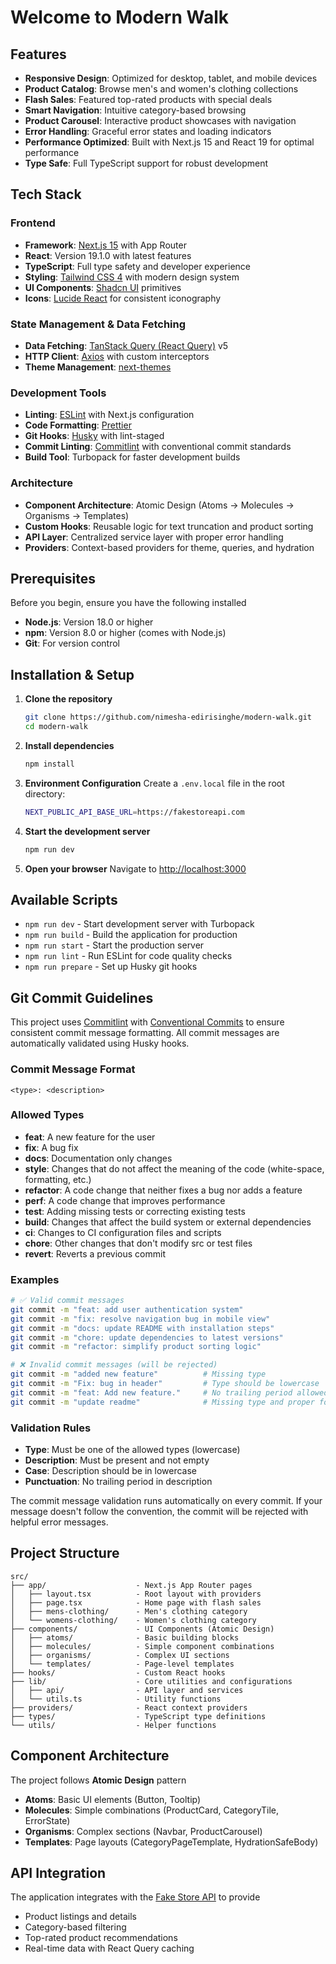 # Welcome to **Modern Walk**

## Features

- **Responsive Design**: Optimized for desktop, tablet, and mobile devices
- **Product Catalog**: Browse men's and women's clothing collections
- **Flash Sales**: Featured top-rated products with special deals
- **Smart Navigation**: Intuitive category-based browsing
- **Product Carousel**: Interactive product showcases with navigation
- **Error Handling**: Graceful error states and loading indicators
- **Performance Optimized**: Built with Next.js 15 and React 19 for optimal performance
- **Type Safe**: Full TypeScript support for robust development

## Tech Stack

### Frontend

- **Framework**: [Next.js 15](https://nextjs.org/) with App Router
- **React**: Version 19.1.0 with latest features
- **TypeScript**: Full type safety and developer experience
- **Styling**: [Tailwind CSS 4](https://tailwindcss.com/) with modern design system
- **UI Components**: [Shadcn UI](https://ui.shadcn.com/) primitives
- **Icons**: [Lucide React](https://lucide.dev/) for consistent iconography

### State Management & Data Fetching

- **Data Fetching**: [TanStack Query (React Query)](https://tanstack.com/query/latest) v5
- **HTTP Client**: [Axios](https://axios-http.com/) with custom interceptors
- **Theme Management**: [next-themes](https://github.com/pacocoursey/next-themes)

### Development Tools

- **Linting**: [ESLint](https://eslint.org/) with Next.js configuration
- **Code Formatting**: [Prettier](https://prettier.io/)
- **Git Hooks**: [Husky](https://typicode.github.io/husky/) with lint-staged
- **Commit Linting**: [Commitlint](https://commitlint.js.org/) with conventional commit standards
- **Build Tool**: Turbopack for faster development builds

### Architecture

- **Component Architecture**: Atomic Design (Atoms → Molecules → Organisms → Templates)
- **Custom Hooks**: Reusable logic for text truncation and product sorting
- **API Layer**: Centralized service layer with proper error handling
- **Providers**: Context-based providers for theme, queries, and hydration

## Prerequisites

Before you begin, ensure you have the following installed

- **Node.js**: Version 18.0 or higher
- **npm**: Version 8.0 or higher (comes with Node.js)
- **Git**: For version control

## Installation & Setup

1. **Clone the repository**

   ```bash
   git clone https://github.com/nimesha-edirisinghe/modern-walk.git
   cd modern-walk
   ```

2. **Install dependencies**

   ```bash
   npm install
   ```

3. **Environment Configuration**
   Create a `.env.local` file in the root directory:

   ```bash
   NEXT_PUBLIC_API_BASE_URL=https://fakestoreapi.com
   ```

4. **Start the development server**

   ```bash
   npm run dev
   ```

5. **Open your browser**
   Navigate to [http://localhost:3000](http://localhost:3000)

## Available Scripts

- `npm run dev` - Start development server with Turbopack
- `npm run build` - Build the application for production
- `npm run start` - Start the production server
- `npm run lint` - Run ESLint for code quality checks
- `npm run prepare` - Set up Husky git hooks

## Git Commit Guidelines

This project uses [Commitlint](https://commitlint.js.org/) with [Conventional Commits](https://www.conventionalcommits.org/) to ensure consistent commit message formatting. All commit messages are automatically validated using Husky hooks.

### Commit Message Format

```
<type>: <description>
```

### Allowed Types

- **feat**: A new feature for the user
- **fix**: A bug fix
- **docs**: Documentation only changes
- **style**: Changes that do not affect the meaning of the code (white-space, formatting, etc.)
- **refactor**: A code change that neither fixes a bug nor adds a feature
- **perf**: A code change that improves performance
- **test**: Adding missing tests or correcting existing tests
- **build**: Changes that affect the build system or external dependencies
- **ci**: Changes to CI configuration files and scripts
- **chore**: Other changes that don't modify src or test files
- **revert**: Reverts a previous commit

### Examples

```bash
# ✅ Valid commit messages
git commit -m "feat: add user authentication system"
git commit -m "fix: resolve navigation bug in mobile view"
git commit -m "docs: update README with installation steps"
git commit -m "chore: update dependencies to latest versions"
git commit -m "refactor: simplify product sorting logic"

# ❌ Invalid commit messages (will be rejected)
git commit -m "added new feature"          # Missing type
git commit -m "Fix: bug in header"         # Type should be lowercase
git commit -m "feat: Add new feature."     # No trailing period allowed
git commit -m "update readme"              # Missing type and proper format
```

### Validation Rules

- **Type**: Must be one of the allowed types (lowercase)
- **Description**: Must be present and not empty
- **Case**: Description should be in lowercase
- **Punctuation**: No trailing period in description

The commit message validation runs automatically on every commit. If your message doesn't follow the convention, the commit will be rejected with helpful error messages.

## Project Structure

```
src/
├── app/                    - Next.js App Router pages
│   ├── layout.tsx          - Root layout with providers
│   ├── page.tsx            - Home page with flash sales
│   ├── mens-clothing/      - Men's clothing category
│   └── womens-clothing/    - Women's clothing category
├── components/             - UI Components (Atomic Design)
│   ├── atoms/              - Basic building blocks
│   ├── molecules/          - Simple component combinations
│   ├── organisms/          - Complex UI sections
│   └── templates/          - Page-level templates
├── hooks/                  - Custom React hooks
├── lib/                    - Core utilities and configurations
│   ├── api/                - API layer and services
│   └── utils.ts            - Utility functions
├── providers/              - React context providers
├── types/                  - TypeScript type definitions
└── utils/                  - Helper functions
```

## Component Architecture

The project follows **Atomic Design** pattern

- **Atoms**: Basic UI elements (Button, Tooltip)
- **Molecules**: Simple combinations (ProductCard, CategoryTile, ErrorState)
- **Organisms**: Complex sections (Navbar, ProductCarousel)
- **Templates**: Page layouts (CategoryPageTemplate, HydrationSafeBody)

## API Integration

The application integrates with the [Fake Store API](https://fakestoreapi.com/) to provide

- Product listings and details
- Category-based filtering
- Top-rated product recommendations
- Real-time data with React Query caching
